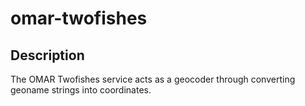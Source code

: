 # omar-twofishes

## Description

The OMAR Twofishes service acts as a geocoder through converting geoname strings into coordinates. 
